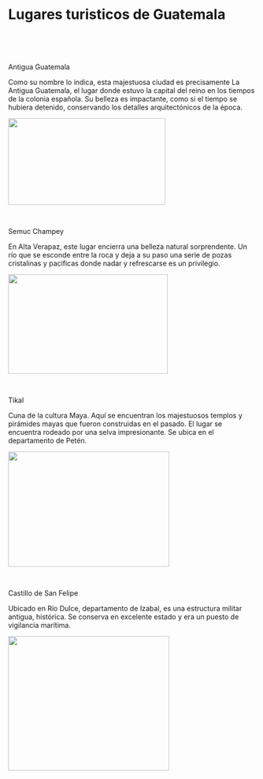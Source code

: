 <!DOCTYPE html PUBLIC "-//W3C//DTD XHTML 1.0 Transitional//EN" "http://www.w3.org/TR/xhtml1/DTD/xhtml1-transitional.dtd">
<html xmlns="http://www.w3.org/1999/xhtml">
<head>
<meta http-equiv="Content-Type" content="text/html; charset=utf-8" />
<title>Lugares turisticos de Guatemala</title>
<style type="text/css">
body {
	background-image: url(8520181915_159cc64cb6_o.jpg);
}
</style>
</head>

<body>
<h1> Lugares turisticos de Guatemala
</h1>
<p>&nbsp;</p>
<p>&nbsp;</p>
<p>Antigua Guatemala</p>
<p>Como su nombre lo indica, esta majestuosa ciudad es precisamente La Antigua Guatemala, el lugar donde estuvo la capital del reino en los tiempos de la colonia española. Su belleza es impactante, como si el tiempo se hubiera detenido, conservando los detalles arquitectónicos de la época.</p>
<p><img src="Antigua-Guatemala.jpg" width="319" height="176" /></p>
<p>&nbsp; </p>
<p>Semuc Champey</p>
<p>En Alta Verapaz, este lugar encierra una belleza natural sorprendente. Un río que se esconde entre la roca y deja a su paso una serie de pozas cristalinas y pacíficas donde nadar y refrescarse es un privilegio.</p>
<p><img src="pool-of-semuc-champey-alta-verapaz-guatemala_27963_600x450.jpg" width="324" height="202" /></p>
<p>&nbsp;</p>
<p>Tikal</p>
<p>Cuna de la cultura Maya. Aquí se encuentran los majestuosos templos y pirámides mayas que fueron construidas en el pasado. El lugar se encuentra rodeado por una selva impresionante. Se ubica en el departamento de Petén.</p>
<p><img src="4a604669-5758-4516-920a-b458f977926e.jpg" width="327" height="234" /></p>
<p>&nbsp;</p>
<p>Castillo de San Felipe</p>
<p>Ubicado en Río Dulce, departamento de Izabal, es una estructura militar antigua, histórica. Se conserva en excelente estado y era un puesto de vigilancia marítima.</p>
<p><img src="Viajar-castillo-San-Felipe-de-Lara.jpg" width="327" height="273" /></p>
<p>&nbsp;</p>
<h3>&nbsp;</h3>
<p>&nbsp;</p>
<p>&nbsp;</p>
<p>&nbsp;</p>
</body>
</html>

